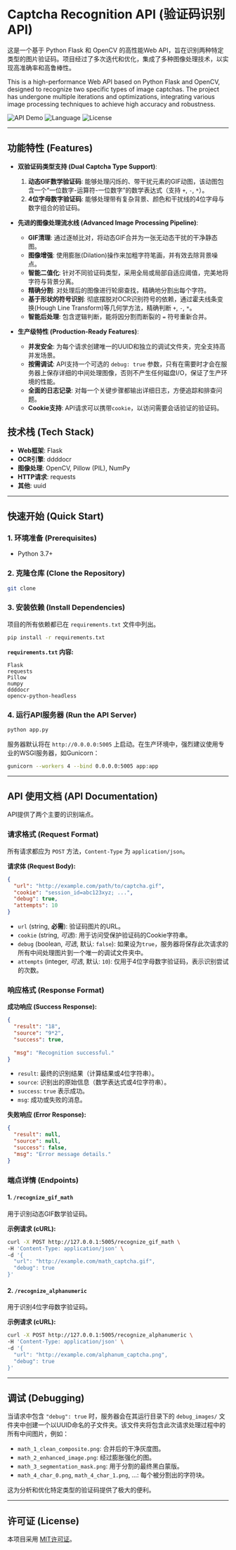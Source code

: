 # Captcha Recognition API (验证码识别API)

这是一个基于 Python Flask 和 OpenCV 的高性能Web API，旨在识别两种特定类型的图片验证码。项目经过了多次迭代和优化，集成了多种图像处理技术，以实现高准确率和高鲁棒性。

This is a high-performance Web API based on Python Flask and OpenCV, designed to recognize two specific types of image captchas. The project has undergone multiple iterations and optimizations, integrating various image processing techniques to achieve high accuracy and robustness.

![API Demo](https://img.shields.io/badge/API-Flask-blue) ![Language](https://img.shields.io/badge/Language-Python-yellow) ![License](https://img.shields.io/badge/License-MIT-green)

---

## 功能特性 (Features)

- **双验证码类型支持 (Dual Captcha Type Support)**:
  1.  **动态GIF数学验证码**: 能够处理闪烁的、带干扰元素的GIF动图，该动图包含一个“一位数字-运算符-一位数字”的数学表达式（支持 `+`, `-`, `*`）。
  2.  **4位字母数字验证码**: 能够处理带有复杂背景、颜色和干扰线的4位字母与数字组合的验证码。

- **先进的图像处理流水线 (Advanced Image Processing Pipeline)**:
  - **GIF清理**: 通过逐帧比对，将动态GIF合并为一张无动态干扰的干净静态图。
  - **图像增强**: 使用膨胀(Dilation)操作来加粗字符笔画，并有效去除背景噪点。
  - **智能二值化**: 针对不同验证码类型，采用全局或局部自适应阈值，完美地将字符与背景分离。
  - **精确分割**: 对处理后的图像进行轮廓查找，精确地分割出每个字符。
  - **基于形状的符号识别**: 彻底摆脱对OCR识别符号的依赖，通过霍夫线条变换(Hough Line Transform)等几何学方法，精确判断 `+`, `-`, `*`。
  - **智能后处理**: 包含逻辑判断，能将因分割而断裂的 `=` 符号重新合并。

- **生产级特性 (Production-Ready Features)**:
  - **并发安全**: 为每个请求创建唯一的UUID和独立的调试文件夹，完全支持高并发场景。
  - **按需调试**: API支持一个可选的 `debug: true` 参数，只有在需要时才会在服务器上保存详细的中间处理图像，否则不产生任何磁盘I/O，保证了生产环境的性能。
  - **全面的日志记录**: 对每一个关键步骤都输出详细日志，方便追踪和排查问题。
  - **Cookie支持**: API请求可以携带`cookie`，以访问需要会话验证的验证码。

## 技术栈 (Tech Stack)

- **Web框架**: Flask
- **OCR引擎**: ddddocr
- **图像处理**: OpenCV, Pillow (PIL), NumPy
- **HTTP请求**: requests
- **其他**: uuid

---

## 快速开始 (Quick Start)

### 1. 环境准备 (Prerequisites)

- Python 3.7+

### 2. 克隆仓库 (Clone the Repository)

```bash
git clone
```

### 3. 安装依赖 (Install Dependencies)

项目的所有依赖都已在 `requirements.txt` 文件中列出。

```bash
pip install -r requirements.txt
```

**`requirements.txt` 内容:**
```
Flask
requests
Pillow
numpy
ddddocr
opencv-python-headless
```

### 4. 运行API服务器 (Run the API Server)

```bash
python app.py
```

服务器默认将在 `http://0.0.0.0:5005` 上启动。在生产环境中，强烈建议使用专业的WSGI服务器，如Gunicorn：

```bash
gunicorn --workers 4 --bind 0.0.0.0:5005 app:app
```

---

## API 使用文档 (API Documentation)

API提供了两个主要的识别端点。

### 请求格式 (Request Format)

所有请求都应为 `POST` 方法，`Content-Type` 为 `application/json`。

**请求体 (Request Body):**
```json
{
  "url": "http://example.com/path/to/captcha.gif",
  "cookie": "session_id=abc123xyz; ...",
  "debug": true,
  "attempts": 10
}
```
- `url` (string, **必需**): 验证码图片的URL。
- `cookie` (string, *可选*): 用于访问受保护验证码的Cookie字符串。
- `debug` (boolean, *可选*, 默认: `false`): 如果设为`true`，服务器将保存此次请求的所有中间处理图片到一个唯一的调试文件夹中。
- `attempts` (integer, *可选*, 默认: `10`): 仅用于4位字母数字验证码，表示识别尝试的次数。

### 响应格式 (Response Format)

**成功响应 (Success Response):**
```json
{
  "result": "18",
  "source": "9*2",
  "success": true,
  
  "msg": "Recognition successful."
}
```
- `result`: 最终的识别结果（计算结果或4位字符串）。
- `source`: 识别出的原始信息（数学表达式或4位字符串）。
- `success`: `true` 表示成功。
- `msg`: 成功或失败的消息。

**失败响应 (Error Response):**
```json
{
  "result": null,
  "source": null,
  "success": false,
  "msg": "Error message details."
}
```

### 端点详情 (Endpoints)

#### 1. `/recognize_gif_math`

用于识别动态GIF数学验证码。

**示例请求 (cURL):**
```bash
curl -X POST http://127.0.0.1:5005/recognize_gif_math \
-H 'Content-Type: application/json' \
-d '{
  "url": "http://example.com/math_captcha.gif",
  "debug": true
}'
```

#### 2. `/recognize_alphanumeric`

用于识别4位字母数字验证码。

**示例请求 (cURL):**
```bash
curl -X POST http://127.0.0.1:5005/recognize_alphanumeric \
-H 'Content-Type: application/json' \
-d '{
  "url": "http://example.com/alphanum_captcha.png",
  "debug": true
}'
```

---

## 调试 (Debugging)

当请求中包含 `"debug": true` 时，服务器会在其运行目录下的 `debug_images/` 文件夹中创建一个以UUID命名的子文件夹。该文件夹将包含此次请求处理过程中的所有中间图片，例如：

- `math_1_clean_composite.png`: 合并后的干净灰度图。
- `math_2_enhanced_image.png`: 经过膨胀强化的图。
- `math_3_segmentation_mask.png`: 用于分割的最终黑白蒙版。
- `math_4_char_0.png`, `math_4_char_1.png`, ...: 每个被分割出的字符块。

这为分析和优化特定类型的验证码提供了极大的便利。

---

## 许可证 (License)

本项目采用 [MIT许可证](LICENSE)。
